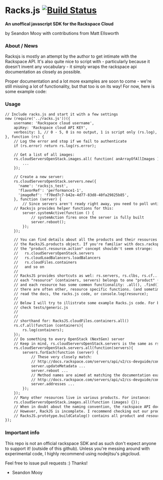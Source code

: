 Racks.js [![Build Status](https://travis-ci.org/erulabs/racksjs.png?branch=0.2)](https://travis-ci.org/erulabs/racksjs)
=======
__An unoffical javascript SDK for the Rackspace Cloud__

by Seandon Mooy with contributions from Matt Ellsworth

### About / News ###

Racksjs is mostly an attempt by the author to get intimate with the Rackspace API. It's also quite nice to script with - particularly because it doesn't invent any vocabulary - it simply wraps the rackspace api documentation as closely as possible.

Proper documentation and a lot more examples are soon to come - we're still missing a lot of functionality, but that too is on its way! For now, here is some example code:

### Usage ###
```html
// Include racks.js and start it with a few settings
new (require('../racks.js'))({
    username: 'Rackspace cloud username',
    apiKey: 'Rackspace cloud API KEY',
    verbosity: 1, // 0 - 5, 0 is no output, 1 is script only (rs.log), 5 is debug.
}, function (rs) {
    // Log the error and stop if we fail to authenticate
    if (rs.error) return rs.log(rs.error);

    // Get a list of all images:
    rs.cloudServersOpenStack.images.all( function( anArrayOfAllImages ) {
        ...
    });

    // Create a new server:
    rs.cloudServersOpenStack.servers.new({
      'name': 'racksjs_test',
      'flavorRef': 'performance1-1',
      'imageRef': 'f70ed7c7-b42e-4d77-83d8-40fa29825b85',
    }, function (server) {
        // Since servers aren't ready right away, you need to poll until they're complete
	// Racksjs provides helper functions for this:
        server.systemActive(function () {
            // systemAction fires once the server is fully built
            server.reboot();
        });
    });

    // You can find details about all the products and their resources by diving into
    // the RacksJS.products object. If you're familiar with docs.rackspace.com,
    // the "product.resource.action" concept shouldn't seem strange:
    //   rs.cloudServersOpenStack.servers
    //   rs.cloudLoadBalancers.loadBalancers
    //   rs.cloudFiles.containers
    //   and so on
    //
    // RacksJS provides shortcuts as wel: rs.servers, rs.clbs, rs.cf...
    // each "resource" (containers, servers) belongs to one "product" (cloudLoadBalancers)
    // and each resource has some common functionality: .all(), .find(), and sometimes .new().
    // there are often other, resource specific functions. (and sometimes product functions!)
    // read the docs, the racks.js code, or console.log(resource);
    // 
    // Below I will try to illistrate some example Racks.js code. For brand new stuff,
    // check tests/generic.js
    //
    //
    // shorthand for: RacksJS.cloudFiles.containers.all()
    rs.cf.all(function (containers){ 
        rs.log(containers);
    });
    // Do something to every OpenStack (NextGen) server
    // Keep in mind, rs.cloudServersOpenStack.servers is the same as rs.servers
    rs.cloudServersOpenStack.servers.all(function(servers){
        servers.forEach(function (server) {
            // These very closely match:
            // http://docs.rackspace.com/servers/api/v2/cs-devguide/content/Servers-d1e2073.html
            server.updateMetadata ...
            server.reboot ...
            // Method names are aimed at matching the documentation exactly:
            // http://docs.rackspace.com/servers/api/v2/cs-devguide/content/List_Addresses-d1e3014.html
            server.addresses ...
        });
    });
    // Many other resources live in various products. For instance:
    rs.cloudServersOpenStack.images.all(function (images) {});
    // When in doubt about the naming convention, the rackspace API documentation ought to help,
    // However, RackJS is incomplete. I recommend checking out our product catalog in racks.js:
    // RacksJS.prototype.buildCatalog() contains all product and resource information
});
```

### Important info ###
This repo is not an official rackspace SDK and as such don't expect anyone to support it! (outside of this github). Unless you're messing around with experimental code, I highly recommend using nodejitsu's pkgcloud.

Feel free to issue pull requests :) Thanks!

- Seandon Mooy
